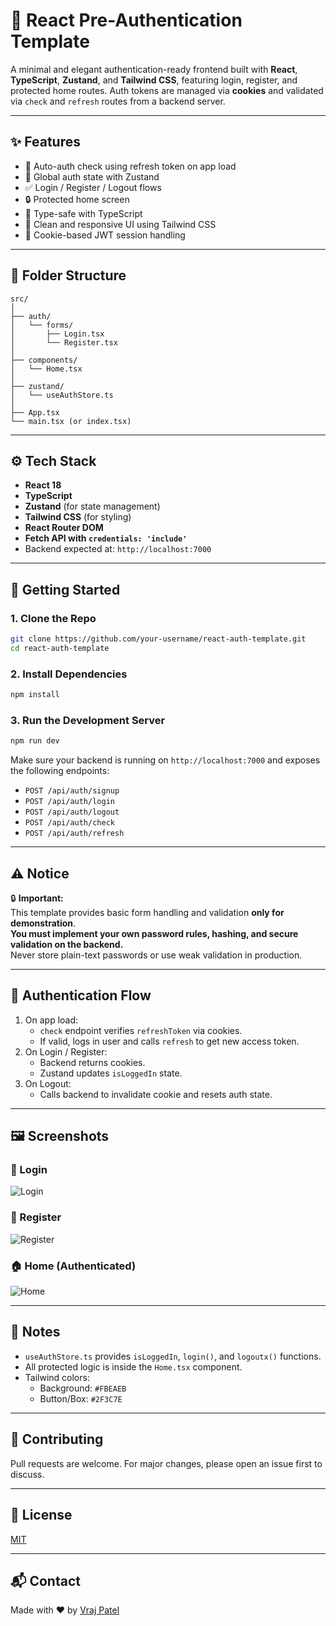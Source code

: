 # 🔐 React Pre-Authentication Template

A minimal and elegant authentication-ready frontend built with **React**, **TypeScript**, **Zustand**, and **Tailwind CSS**, featuring login, register, and protected home routes. Auth tokens are managed via **cookies** and validated via `check` and `refresh` routes from a backend server.

---

## ✨ Features

- 🔁 Auto-auth check using refresh token on app load
- 🧠 Global auth state with Zustand
- ✅ Login / Register / Logout flows
- 🔒 Protected home screen
- 🧼 Type-safe with TypeScript
- 🎨 Clean and responsive UI using Tailwind CSS
- 🍪 Cookie-based JWT session handling

---

## 📁 Folder Structure

```
src/
│
├── auth/
│   └── forms/
│       ├── Login.tsx
│       └── Register.tsx
│
├── components/
│   └── Home.tsx
│
├── zustand/
│   └── useAuthStore.ts
│
├── App.tsx
└── main.tsx (or index.tsx)
```

---

## ⚙️ Tech Stack

- **React 18**
- **TypeScript**
- **Zustand** (for state management)
- **Tailwind CSS** (for styling)
- **React Router DOM**
- **Fetch API with `credentials: 'include'`**
- Backend expected at: `http://localhost:7000`

---

## 🚀 Getting Started

### 1. Clone the Repo

```bash
git clone https://github.com/your-username/react-auth-template.git
cd react-auth-template
```

### 2. Install Dependencies

```bash
npm install
```

### 3. Run the Development Server

```bash
npm run dev
```

Make sure your backend is running on `http://localhost:7000` and exposes the following endpoints:

- `POST /api/auth/signup`
- `POST /api/auth/login`
- `POST /api/auth/logout`
- `POST /api/auth/check`
- `POST /api/auth/refresh`

---

## ⚠️ Notice

🔒 **Important:**  
This template provides basic form handling and validation **only for demonstration**.  
**You must implement your own password rules, hashing, and secure validation on the backend.**  
Never store plain-text passwords or use weak validation in production.

---

## 🔐 Authentication Flow

1. On app load:
   - `check` endpoint verifies `refreshToken` via cookies.
   - If valid, logs in user and calls `refresh` to get new access token.
2. On Login / Register:
   - Backend returns cookies.
   - Zustand updates `isLoggedIn` state.
3. On Logout:
   - Calls backend to invalidate cookie and resets auth state.

---

## 🖼️ Screenshots

### 🧾 Login
![Login](public/Signup.png)

### 📝 Register
![Register](public/Register.png)

### 🏠 Home (Authenticated)
![Home](public/Profile.png)

---

## 📌 Notes

- `useAuthStore.ts` provides `isLoggedIn`, `login()`, and `logoutx()` functions.
- All protected logic is inside the `Home.tsx` component.
- Tailwind colors:  
  - Background: `#FBEAEB`  
  - Button/Box: `#2F3C7E`

---

## 🤝 Contributing

Pull requests are welcome. For major changes, please open an issue first to discuss.

---

## 📄 License

[MIT](LICENSE)

---

## 📬 Contact

Made with ❤️ by [Vraj Patel](https://github.com/your-username)
